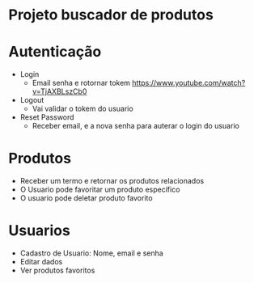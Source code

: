 # Projeto buscador de produtos

# Autenticação
- Login
    - Email senha e rotornar tokem
    https://www.youtube.com/watch?v=TjAXBLszCb0
- Logout
    - Vai validar o tokem do usuario
- Reset Password
    - Receber email, e a nova senha para auterar o login do usuario

# Produtos
- Receber um termo e retornar os produtos relacionados
- O Usuario pode favoritar um produto específico
- O usuario pode deletar produto favorito

# Usuarios 
- Cadastro de Usuario: Nome, email e senha
- Editar dados
- Ver produtos favoritos

